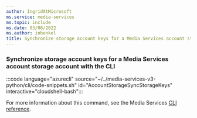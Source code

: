 ```yaml
---
author: IngridAtMicrosoft
ms.service: media-services
ms.topic: include
ms.date: 03/08/2022
ms.author: inhenkel
title: Synchronize storage account keys for a Media Services account storage account with the CLI
---
```


<!--Synchronize storage account keys for a storage account associated with an Azure Media Services account.-->

### Synchronize storage account keys for a Media Services account storage account with the CLI

:::code language="azurecli" source="~/../media-services-v3-python/cli/code-snippets.sh" id="AccountStorageSyncStorageKeys" interactive="cloudshell-bash":::

For more information about this command, see the Media Services [CLI reference](/cli/azure/ams/account/storage?view=azure-cli-latest#az-ams-account-storage-sync-storage-keys).
